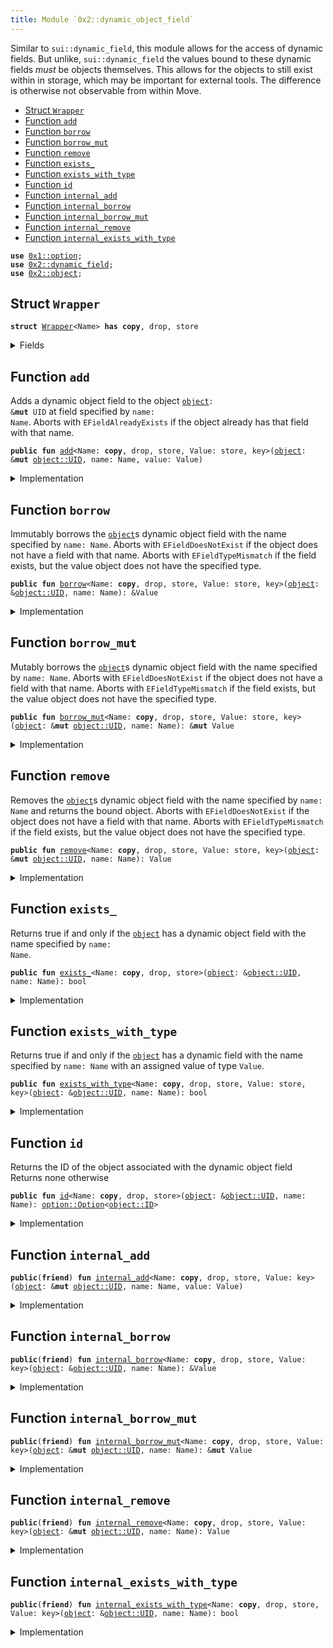 ```yaml
---
title: Module `0x2::dynamic_object_field`
---
```


Similar to <code>sui::dynamic_field</code>, this module allows for the access of dynamic fields. But
unlike, <code>sui::dynamic_field</code> the values bound to these dynamic fields _must_ be objects
themselves. This allows for the objects to still exist within in storage, which may be important
for external tools. The difference is otherwise not observable from within Move.


-  [Struct `Wrapper`](#0x2_dynamic_object_field_Wrapper)
-  [Function `add`](#0x2_dynamic_object_field_add)
-  [Function `borrow`](#0x2_dynamic_object_field_borrow)
-  [Function `borrow_mut`](#0x2_dynamic_object_field_borrow_mut)
-  [Function `remove`](#0x2_dynamic_object_field_remove)
-  [Function `exists_`](#0x2_dynamic_object_field_exists_)
-  [Function `exists_with_type`](#0x2_dynamic_object_field_exists_with_type)
-  [Function `id`](#0x2_dynamic_object_field_id)
-  [Function `internal_add`](#0x2_dynamic_object_field_internal_add)
-  [Function `internal_borrow`](#0x2_dynamic_object_field_internal_borrow)
-  [Function `internal_borrow_mut`](#0x2_dynamic_object_field_internal_borrow_mut)
-  [Function `internal_remove`](#0x2_dynamic_object_field_internal_remove)
-  [Function `internal_exists_with_type`](#0x2_dynamic_object_field_internal_exists_with_type)


<pre><code><b>use</b> <a href="../move-stdlib/option.md#0x1_option">0x1::option</a>;
<b>use</b> <a href="../sui-framework/dynamic_field.md#0x2_dynamic_field">0x2::dynamic_field</a>;
<b>use</b> <a href="../sui-framework/object.md#0x2_object">0x2::object</a>;
</code></pre>



<a name="0x2_dynamic_object_field_Wrapper"></a>

## Struct `Wrapper`



<pre><code><b>struct</b> <a href="../sui-framework/dynamic_object_field.md#0x2_dynamic_object_field_Wrapper">Wrapper</a>&lt;Name&gt; <b>has</b> <b>copy</b>, drop, store
</code></pre>



<details>
<summary>Fields</summary>


<dl>
<dt>
<code>name: Name</code>
</dt>
<dd>

</dd>
</dl>


</details>

<a name="0x2_dynamic_object_field_add"></a>

## Function `add`

Adds a dynamic object field to the object <code><a href="../sui-framework/object.md#0x2_object">object</a>: &<b>mut</b> UID</code> at field specified by <code>name: Name</code>.
Aborts with <code>EFieldAlreadyExists</code> if the object already has that field with that name.


<pre><code><b>public</b> <b>fun</b> <a href="../sui-framework/dynamic_object_field.md#0x2_dynamic_object_field_add">add</a>&lt;Name: <b>copy</b>, drop, store, Value: store, key&gt;(<a href="../sui-framework/object.md#0x2_object">object</a>: &<b>mut</b> <a href="../sui-framework/object.md#0x2_object_UID">object::UID</a>, name: Name, value: Value)
</code></pre>



<details>
<summary>Implementation</summary>


<pre><code><b>public</b> <b>fun</b> <a href="../sui-framework/dynamic_object_field.md#0x2_dynamic_object_field_add">add</a>&lt;Name: <b>copy</b> + drop + store, Value: key + store&gt;(
    // we <b>use</b> &<b>mut</b> UID in several spots for access control
    <a href="../sui-framework/object.md#0x2_object">object</a>: &<b>mut</b> UID,
    name: Name,
    value: Value,
) {
    add_impl!(<a href="../sui-framework/object.md#0x2_object">object</a>, name, value)
}
</code></pre>



</details>

<a name="0x2_dynamic_object_field_borrow"></a>

## Function `borrow`

Immutably borrows the <code><a href="../sui-framework/object.md#0x2_object">object</a></code>s dynamic object field with the name specified by <code>name: Name</code>.
Aborts with <code>EFieldDoesNotExist</code> if the object does not have a field with that name.
Aborts with <code>EFieldTypeMismatch</code> if the field exists, but the value object does not have the
specified type.


<pre><code><b>public</b> <b>fun</b> <a href="../sui-framework/dynamic_object_field.md#0x2_dynamic_object_field_borrow">borrow</a>&lt;Name: <b>copy</b>, drop, store, Value: store, key&gt;(<a href="../sui-framework/object.md#0x2_object">object</a>: &<a href="../sui-framework/object.md#0x2_object_UID">object::UID</a>, name: Name): &Value
</code></pre>



<details>
<summary>Implementation</summary>


<pre><code><b>public</b> <b>fun</b> <a href="../sui-framework/dynamic_object_field.md#0x2_dynamic_object_field_borrow">borrow</a>&lt;Name: <b>copy</b> + drop + store, Value: key + store&gt;(
    <a href="../sui-framework/object.md#0x2_object">object</a>: &UID,
    name: Name,
): &Value {
    borrow_impl!(<a href="../sui-framework/object.md#0x2_object">object</a>, name)
}
</code></pre>



</details>

<a name="0x2_dynamic_object_field_borrow_mut"></a>

## Function `borrow_mut`

Mutably borrows the <code><a href="../sui-framework/object.md#0x2_object">object</a></code>s dynamic object field with the name specified by <code>name: Name</code>.
Aborts with <code>EFieldDoesNotExist</code> if the object does not have a field with that name.
Aborts with <code>EFieldTypeMismatch</code> if the field exists, but the value object does not have the
specified type.


<pre><code><b>public</b> <b>fun</b> <a href="../sui-framework/dynamic_object_field.md#0x2_dynamic_object_field_borrow_mut">borrow_mut</a>&lt;Name: <b>copy</b>, drop, store, Value: store, key&gt;(<a href="../sui-framework/object.md#0x2_object">object</a>: &<b>mut</b> <a href="../sui-framework/object.md#0x2_object_UID">object::UID</a>, name: Name): &<b>mut</b> Value
</code></pre>



<details>
<summary>Implementation</summary>


<pre><code><b>public</b> <b>fun</b> <a href="../sui-framework/dynamic_object_field.md#0x2_dynamic_object_field_borrow_mut">borrow_mut</a>&lt;Name: <b>copy</b> + drop + store, Value: key + store&gt;(
    <a href="../sui-framework/object.md#0x2_object">object</a>: &<b>mut</b> UID,
    name: Name,
): &<b>mut</b> Value {
    borrow_mut_impl!(<a href="../sui-framework/object.md#0x2_object">object</a>, name)
}
</code></pre>



</details>

<a name="0x2_dynamic_object_field_remove"></a>

## Function `remove`

Removes the <code><a href="../sui-framework/object.md#0x2_object">object</a></code>s dynamic object field with the name specified by <code>name: Name</code> and returns
the bound object.
Aborts with <code>EFieldDoesNotExist</code> if the object does not have a field with that name.
Aborts with <code>EFieldTypeMismatch</code> if the field exists, but the value object does not have the
specified type.


<pre><code><b>public</b> <b>fun</b> <a href="../sui-framework/dynamic_object_field.md#0x2_dynamic_object_field_remove">remove</a>&lt;Name: <b>copy</b>, drop, store, Value: store, key&gt;(<a href="../sui-framework/object.md#0x2_object">object</a>: &<b>mut</b> <a href="../sui-framework/object.md#0x2_object_UID">object::UID</a>, name: Name): Value
</code></pre>



<details>
<summary>Implementation</summary>


<pre><code><b>public</b> <b>fun</b> <a href="../sui-framework/dynamic_object_field.md#0x2_dynamic_object_field_remove">remove</a>&lt;Name: <b>copy</b> + drop + store, Value: key + store&gt;(
    <a href="../sui-framework/object.md#0x2_object">object</a>: &<b>mut</b> UID,
    name: Name,
): Value {
    remove_impl!(<a href="../sui-framework/object.md#0x2_object">object</a>, name)
}
</code></pre>



</details>

<a name="0x2_dynamic_object_field_exists_"></a>

## Function `exists_`

Returns true if and only if the <code><a href="../sui-framework/object.md#0x2_object">object</a></code> has a dynamic object field with the name specified by
<code>name: Name</code>.


<pre><code><b>public</b> <b>fun</b> <a href="../sui-framework/dynamic_object_field.md#0x2_dynamic_object_field_exists_">exists_</a>&lt;Name: <b>copy</b>, drop, store&gt;(<a href="../sui-framework/object.md#0x2_object">object</a>: &<a href="../sui-framework/object.md#0x2_object_UID">object::UID</a>, name: Name): bool
</code></pre>



<details>
<summary>Implementation</summary>


<pre><code><b>public</b> <b>fun</b> <a href="../sui-framework/dynamic_object_field.md#0x2_dynamic_object_field_exists_">exists_</a>&lt;Name: <b>copy</b> + drop + store&gt;(
    <a href="../sui-framework/object.md#0x2_object">object</a>: &UID,
    name: Name,
): bool {
    <b>let</b> key = <a href="../sui-framework/dynamic_object_field.md#0x2_dynamic_object_field_Wrapper">Wrapper</a> { name };
    field::exists_with_type&lt;<a href="../sui-framework/dynamic_object_field.md#0x2_dynamic_object_field_Wrapper">Wrapper</a>&lt;Name&gt;, ID&gt;(<a href="../sui-framework/object.md#0x2_object">object</a>, key)
}
</code></pre>



</details>

<a name="0x2_dynamic_object_field_exists_with_type"></a>

## Function `exists_with_type`

Returns true if and only if the <code><a href="../sui-framework/object.md#0x2_object">object</a></code> has a dynamic field with the name specified by
<code>name: Name</code> with an assigned value of type <code>Value</code>.


<pre><code><b>public</b> <b>fun</b> <a href="../sui-framework/dynamic_object_field.md#0x2_dynamic_object_field_exists_with_type">exists_with_type</a>&lt;Name: <b>copy</b>, drop, store, Value: store, key&gt;(<a href="../sui-framework/object.md#0x2_object">object</a>: &<a href="../sui-framework/object.md#0x2_object_UID">object::UID</a>, name: Name): bool
</code></pre>



<details>
<summary>Implementation</summary>


<pre><code><b>public</b> <b>fun</b> <a href="../sui-framework/dynamic_object_field.md#0x2_dynamic_object_field_exists_with_type">exists_with_type</a>&lt;Name: <b>copy</b> + drop + store, Value: key + store&gt;(
    <a href="../sui-framework/object.md#0x2_object">object</a>: &UID,
    name: Name,
): bool {
    exists_with_type_impl!&lt;_, Value&gt;(<a href="../sui-framework/object.md#0x2_object">object</a>, name)
}
</code></pre>



</details>

<a name="0x2_dynamic_object_field_id"></a>

## Function `id`

Returns the ID of the object associated with the dynamic object field
Returns none otherwise


<pre><code><b>public</b> <b>fun</b> <a href="../sui-framework/dynamic_object_field.md#0x2_dynamic_object_field_id">id</a>&lt;Name: <b>copy</b>, drop, store&gt;(<a href="../sui-framework/object.md#0x2_object">object</a>: &<a href="../sui-framework/object.md#0x2_object_UID">object::UID</a>, name: Name): <a href="../move-stdlib/option.md#0x1_option_Option">option::Option</a>&lt;<a href="../sui-framework/object.md#0x2_object_ID">object::ID</a>&gt;
</code></pre>



<details>
<summary>Implementation</summary>


<pre><code><b>public</b> <b>fun</b> <a href="../sui-framework/dynamic_object_field.md#0x2_dynamic_object_field_id">id</a>&lt;Name: <b>copy</b> + drop + store&gt;(
    <a href="../sui-framework/object.md#0x2_object">object</a>: &UID,
    name: Name,
): Option&lt;ID&gt; {
    <b>let</b> key = <a href="../sui-framework/dynamic_object_field.md#0x2_dynamic_object_field_Wrapper">Wrapper</a> { name };
    <b>if</b> (!field::exists_with_type&lt;<a href="../sui-framework/dynamic_object_field.md#0x2_dynamic_object_field_Wrapper">Wrapper</a>&lt;Name&gt;, ID&gt;(<a href="../sui-framework/object.md#0x2_object">object</a>, key)) <b>return</b> <a href="../move-stdlib/option.md#0x1_option_none">option::none</a>();
    <b>let</b> (_field, value_addr) = field::field_info&lt;<a href="../sui-framework/dynamic_object_field.md#0x2_dynamic_object_field_Wrapper">Wrapper</a>&lt;Name&gt;&gt;(<a href="../sui-framework/object.md#0x2_object">object</a>, key);
    <a href="../move-stdlib/option.md#0x1_option_some">option::some</a>(value_addr.to_id())
}
</code></pre>



</details>

<a name="0x2_dynamic_object_field_internal_add"></a>

## Function `internal_add`



<pre><code><b>public</b>(<b>friend</b>) <b>fun</b> <a href="../sui-framework/dynamic_object_field.md#0x2_dynamic_object_field_internal_add">internal_add</a>&lt;Name: <b>copy</b>, drop, store, Value: key&gt;(<a href="../sui-framework/object.md#0x2_object">object</a>: &<b>mut</b> <a href="../sui-framework/object.md#0x2_object_UID">object::UID</a>, name: Name, value: Value)
</code></pre>



<details>
<summary>Implementation</summary>


<pre><code><b>public</b>(package) <b>fun</b> <a href="../sui-framework/dynamic_object_field.md#0x2_dynamic_object_field_internal_add">internal_add</a>&lt;Name: <b>copy</b> + drop + store, Value: key&gt;(
    // we <b>use</b> &<b>mut</b> UID in several spots for access control
    <a href="../sui-framework/object.md#0x2_object">object</a>: &<b>mut</b> UID,
    name: Name,
    value: Value,
) {
    add_impl!(<a href="../sui-framework/object.md#0x2_object">object</a>, name, value)
}
</code></pre>



</details>

<a name="0x2_dynamic_object_field_internal_borrow"></a>

## Function `internal_borrow`



<pre><code><b>public</b>(<b>friend</b>) <b>fun</b> <a href="../sui-framework/dynamic_object_field.md#0x2_dynamic_object_field_internal_borrow">internal_borrow</a>&lt;Name: <b>copy</b>, drop, store, Value: key&gt;(<a href="../sui-framework/object.md#0x2_object">object</a>: &<a href="../sui-framework/object.md#0x2_object_UID">object::UID</a>, name: Name): &Value
</code></pre>



<details>
<summary>Implementation</summary>


<pre><code><b>public</b>(package) <b>fun</b> <a href="../sui-framework/dynamic_object_field.md#0x2_dynamic_object_field_internal_borrow">internal_borrow</a>&lt;Name: <b>copy</b> + drop + store, Value: key&gt;(
    <a href="../sui-framework/object.md#0x2_object">object</a>: &UID,
    name: Name,
): &Value {
    borrow_impl!(<a href="../sui-framework/object.md#0x2_object">object</a>, name)
}
</code></pre>



</details>

<a name="0x2_dynamic_object_field_internal_borrow_mut"></a>

## Function `internal_borrow_mut`



<pre><code><b>public</b>(<b>friend</b>) <b>fun</b> <a href="../sui-framework/dynamic_object_field.md#0x2_dynamic_object_field_internal_borrow_mut">internal_borrow_mut</a>&lt;Name: <b>copy</b>, drop, store, Value: key&gt;(<a href="../sui-framework/object.md#0x2_object">object</a>: &<b>mut</b> <a href="../sui-framework/object.md#0x2_object_UID">object::UID</a>, name: Name): &<b>mut</b> Value
</code></pre>



<details>
<summary>Implementation</summary>


<pre><code><b>public</b>(package) <b>fun</b> <a href="../sui-framework/dynamic_object_field.md#0x2_dynamic_object_field_internal_borrow_mut">internal_borrow_mut</a>&lt;Name: <b>copy</b> + drop + store, Value: key&gt;(
    <a href="../sui-framework/object.md#0x2_object">object</a>: &<b>mut</b> UID,
    name: Name,
): &<b>mut</b> Value {
    borrow_mut_impl!(<a href="../sui-framework/object.md#0x2_object">object</a>, name)
}
</code></pre>



</details>

<a name="0x2_dynamic_object_field_internal_remove"></a>

## Function `internal_remove`



<pre><code><b>public</b>(<b>friend</b>) <b>fun</b> <a href="../sui-framework/dynamic_object_field.md#0x2_dynamic_object_field_internal_remove">internal_remove</a>&lt;Name: <b>copy</b>, drop, store, Value: key&gt;(<a href="../sui-framework/object.md#0x2_object">object</a>: &<b>mut</b> <a href="../sui-framework/object.md#0x2_object_UID">object::UID</a>, name: Name): Value
</code></pre>



<details>
<summary>Implementation</summary>


<pre><code><b>public</b>(package) <b>fun</b> <a href="../sui-framework/dynamic_object_field.md#0x2_dynamic_object_field_internal_remove">internal_remove</a>&lt;Name: <b>copy</b> + drop + store, Value: key&gt;(
    <a href="../sui-framework/object.md#0x2_object">object</a>: &<b>mut</b> UID,
    name: Name,
): Value {
    remove_impl!(<a href="../sui-framework/object.md#0x2_object">object</a>, name)
}
</code></pre>



</details>

<a name="0x2_dynamic_object_field_internal_exists_with_type"></a>

## Function `internal_exists_with_type`



<pre><code><b>public</b>(<b>friend</b>) <b>fun</b> <a href="../sui-framework/dynamic_object_field.md#0x2_dynamic_object_field_internal_exists_with_type">internal_exists_with_type</a>&lt;Name: <b>copy</b>, drop, store, Value: key&gt;(<a href="../sui-framework/object.md#0x2_object">object</a>: &<a href="../sui-framework/object.md#0x2_object_UID">object::UID</a>, name: Name): bool
</code></pre>



<details>
<summary>Implementation</summary>


<pre><code><b>public</b>(package) <b>fun</b> <a href="../sui-framework/dynamic_object_field.md#0x2_dynamic_object_field_internal_exists_with_type">internal_exists_with_type</a>&lt;Name: <b>copy</b> + drop + store, Value: key&gt;(
    <a href="../sui-framework/object.md#0x2_object">object</a>: &UID,
    name: Name,
): bool {
    exists_with_type_impl!&lt;_, Value&gt;(<a href="../sui-framework/object.md#0x2_object">object</a>, name)
}
</code></pre>



</details>
